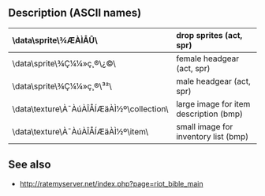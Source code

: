 ## Description (ASCII names) ##
| \data\sprite\¾ÆÀÌÅÛ\                       | drop sprites (act, spr)                |
|:-------------------------------------------|:---------------------------------------|
| \data\sprite\¾Ç¼¼»ç¸®\¿©\                  | female headgear (act, spr)             |
| \data\sprite\¾Ç¼¼»ç¸®\³²\                  | male headgear (act, spr)               |
| \data\texture\À¯ÀúÀÎÅÍÆäÀÌ½º\collection\   | large image for item description (bmp) |
| \data\texture\À¯ÀúÀÎÅÍÆäÀÌ½º\item\         | small image for inventory list (bmp)   |

## See also ##
  * http://ratemyserver.net/index.php?page=riot_bible_main
